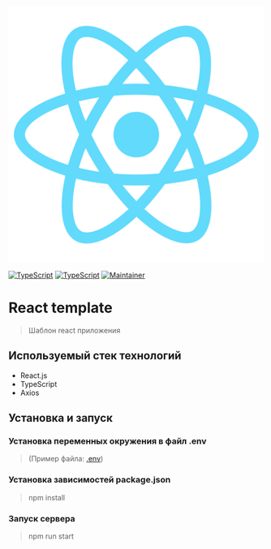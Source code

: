 <div align=center>
    <img src="./public/logo512.png" alt="logo">
</div>

[![TypeScript](https://img.shields.io/badge/Made%20with-React.js-blue)](https://reactjs.org)
[![TypeScript](https://img.shields.io/badge/Made%20with-TypeScript-blue)](https://typescriptlang.org)
[![Maintainer](https://img.shields.io/badge/Maintainer-@ilyabaykalov-blue)](https://t.me/ilyabaykalov)

# React template

> Шаблон react приложения

## Используемый стек технологий

- React.js
- TypeScript
- Axios

## Установка и запуск

### Установка переменных окружения в файл .env
> (Пример файла: [.env](./.env.examle))

### Установка зависимостей package.json

> npm install

### Запуск сервера

> npm run start
